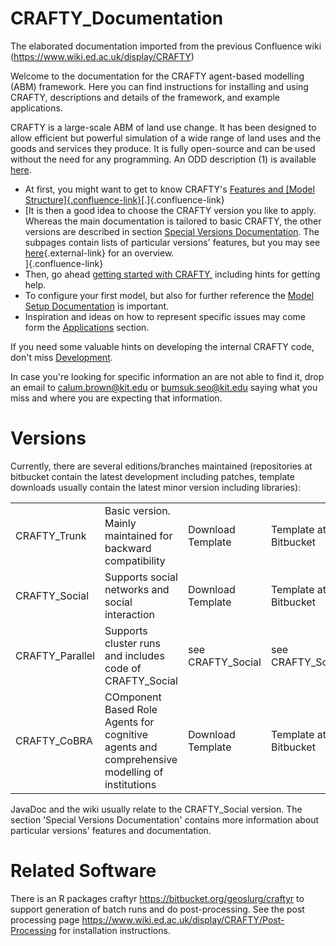 # CRAFTY_Documentation
The elaborated documentation imported from the previous Confluence wiki (https://www.wiki.ed.ac.uk/display/CRAFTY)

Welcome to the documentation for the CRAFTY agent-based modelling (ABM)
framework. Here you can find instructions for installing and using
CRAFTY, descriptions and details of the framework, and example
applications.

CRAFTY is a large-scale ABM of land use change. It has been designed to
allow efficient but powerful simulation of a wide range of land uses and
the goods and services they produce. It is fully open-source and can be
used without the need for any programming. An ODD description (1) is
available [here](attachments/189500917/314017260.docx).

-   At first, you might want to get to know CRAFTY\'s [Features and
    [Model
    Structure]{.confluence-link}](Features-and-Model-Structure_189500914.html)[.]{.confluence-link}
-   [It is then a good idea to choose the CRAFTY version you like to
    apply. Whereas the main documentation is tailored to basic CRAFTY,
    the other versions are described in section [Special Versions
    Documentation](https://www.wiki.ed.ac.uk/display/CRAFTY/Special+Versions+Documentation).
    The subpages contain lists of particular versions\' features, but
    you may see
    [here](http://crafty-abm.sourceforge.net/){.external-link} for an
    overview.\
    ]{.confluence-link}
-   Then, go ahead [getting started with
    CRAFTY,](Getting-Started_189500941.html) including hints for getting
    help.
-   To configure your first model, but also for further reference the
    [Model Setup
    Documentation](Model-Setup-Documentation_189500942.html) is
    important.
-   Inspiration and ideas on how to represent specific issues may come
    form the [Applications](Applications_207660143.html) section.

If you need some valuable hints on developing the internal CRAFTY code,
don\'t miss [Development](Development_189500934.html).

In case you\'re looking for specific information an are not able to find
it, drop an email to <calum.brown@kit.edu> or <bumsuk.seo@kit.edu> saying what you miss
and where you are expecting that information.



# Versions

Currently, there are several editions/branches maintained (repositories at bitbucket contain the latest development including patches, template downloads usually contain the latest minor version including libraries):



|||||||
|--- |--- |--- |--- |--- |--- |
|CRAFTY_Trunk|Basic version. Mainly maintained for backward compatibility|Download Template|Template at Bitbucket|CRAFTY at Bitbucket||
|CRAFTY_Social|Supports social networks and social interaction|Download Template|Template at Bitbucket|CRAFTY_Social at Bitbucket|JavaDoc|
|CRAFTY_Parallel|Supports cluster runs and includes code of CRAFTY_Social|see CRAFTY_Social|see CRAFTY_Social|CRAFTY_Parallel at Bitbucket||
|CRAFTY_CoBRA|COmponent Based Role Agents for cognitive agents and comprehensive modelling of institutions|Download Template|Template at Bitbucket|CRAFTY_CoBRA at Bitbucket|JavaDoc|

JavaDoc and the wiki usually relate to the CRAFTY_Social version. The section 'Special Versions Documentation' contains more information about particular versions' features and documentation.

# Related Software

There is an R packages craftyr https://bitbucket.org/geoslurg/craftyr to support generation of batch runs and do post-processing. See the post processing page https://www.wiki.ed.ac.uk/display/CRAFTY/Post-Processing for installation instructions.
